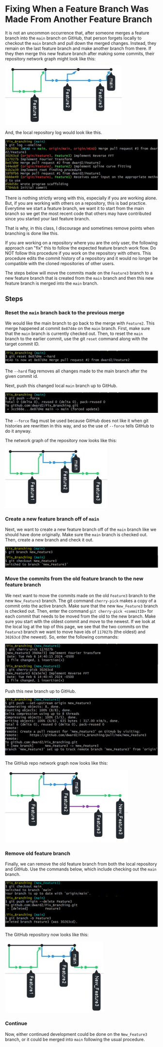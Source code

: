 # Fixing When a Feature Branch Was Made From Another Feature Branch

It is not an uncommon occurrence that, after someone merges a feature branch 
into the `main` branch on GitHub, that person forgets locally to checkout the 
`main` branch and pull down the merged changes.  Instead, they remain on the 
last feature branch and make another branch from there.  If they then merge
this new feature branch after making some commits, their repository network
graph might look like this:

![branch_made_from_branch](misc_files/branch_made_from_branch.JPG)

And, the local repository log would look like this.

![fix_branch_local_log_start](misc_files/fix_branch_local_log_start.JPG)

There is nothing strictly wrong with this, especially if you are working alone.
But, if you are working with others on a repository, this is bad practice.
Everytime we start a feature branch, we want it to start from the main branch
so we get the most recent code that others may have contributed since you
started your last feature branch.

That is why, in this class, I discourage and sometimes remove points when
branching is done like this.  

If you are working on a repository where you are the only user, the following
approach can "fix" this to follow the expected feature branch work flow.  Do
NOT follow this procedure if you work on the repository with others.  This
procedure edits the commit history of a repository and it would no longer be
compatible with the cloned repositories of other users.

The steps below will move the commits made on the `Feature3` branch to a new
feature branch that is created from the `main` branch and then this new feature
branch is merged into the `main` branch.

## Steps
### Reset the `main` branch back to the previous merge
We would like the main branch to go back to the merge with `Feature2`.  This
merge happened at commit `8e87d4e` on the `main` branch.  First, make sure that
the `main` branch is currently checked out.  Then, to reset the `main` branch
to the earlier commit, use the git `reset` command along with the target
commit ID.

![fix_branch_git_reset](misc_files/fix_branch_git_reset.JPG)

The `--hard` flag removes all changes made to the main branch after the 
given commit id.

Next, push this changed local `main` branch up to GitHub.

![fix_branch_git_push_force](misc_files/fix_branch_git_push_force.JPG)

The `--force` flag must be used because GitHub does not like it when git
histories are rewritten in this way, and so the use of `--force` tells
GitHub to do it anyway.

The network graph of the repository now looks like this:

![fix_branch_network_main_reset](misc_files/fix_branch_network_main_reset.JPG)

### Create a new feature branch off of `main`
Next, we want to create a new feature branch off of the `main` branch like we
should have done originally.  Make sure the `main` branch is checked out.
Then, create a new branch and check it out.

![fix_branch_local_new_feature](misc_files/fix_branch_local_new_feature.jpg)

### Move the commits from the old feature branch to the new feature branch
We next want to move the commits made on the old `Feature3` branch to the new
`New_Feature3` branch.  The git command `cherry-pick` makes a copy of a commit
onto the active branch.  Make sure that the new `New_Feature3` branch is 
checked out.  Then, enter the command `git cherry-pick <commitID>` for each
commit that needs to be moved from the old to the new branch.  Make sure you
start with the oldest commit and move to the newest.  If we look at the local
log at the top of this page, we see that the two commits on the `Feature3`
branch we want to move have ids of `117027b` (the oldest) and `30263cd` (the
newest).  So, enter the following commands:

![fix_branch_cherrypick](misc_files/fix_branch_cherrypick.jpg)

Push this new branch up to GitHub.

![](misc_files/fix_branch_push_new_feature.JPG)

The GitHub repo network graph now looks like this:

![](misc_files/fix_branch_network_both_features.JPG)

### Remove old feature branch
Finally, we can remove the old feature branch from both the local repository
and GitHub.  Use the commands below, which include checking out the `main` 
branch.

![](misc_files/fix_branch_delete_branches.jpg)

The GitHub repository now looks like this:

![](misc_files/fix_branch_fixed_before_merge.JPG)

### Continue
Now, either continued development could be done on the `New_Feature3` branch,
or it could be merged into `main` following the usual procedure.  


